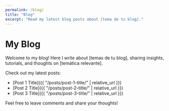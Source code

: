 ```yaml
---
permalink: /blog/
title: "Blog"
excerpt: "Read my latest blog posts about [tema de tu blog]."
---
```


# My Blog

Welcome to my blog! Here I write about [temas de tu blog], sharing insights, tutorials, and thoughts on [temática relevante].

Check out my latest posts:

- [Post 1 Title]({{ "/posts/post-1-title/" | relative_url }})
- [Post 2 Title]({{ "/posts/post-2-title/" | relative_url }})
- [Post 3 Title]({{ "/posts/post-3-title/" | relative_url }})

Feel free to leave comments and share your thoughts!